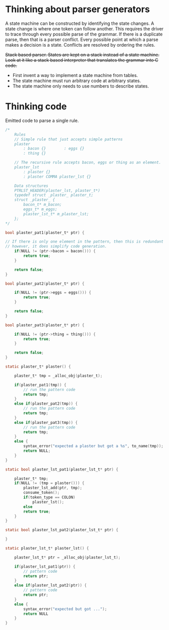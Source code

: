 
# Thinking about parser generators

A state machine can be constructed by identifying the state changes. A state change is where one token can follow another. This requires the driver to trace through every possible parse of the grammar. If there is a duplicate parse, then that is a parser conflict. Every possible point at which a parse makes a decision is a state. Conflicts are resolved by ordering the rules.

~~Stack based parser. States are kept on a stack instead of a state machine. Look at it like a stack based interpreter that translates the grammar into C code.~~

- First invent a way to implement a state machine from tables.
- The state machine must run arbitrary code at arbitrary states.
- The state machine only needs to use numbers to describe states.



# Thinking code

Emitted code to parse a single rule.

```C
/*
    Rules
    // Simple rule that just accepts simple patterns
    plaster
        : bacon {}        : eggs {}
        : thing {}

    // The recursive rule accepts bacon, eggs or thing as an element.
    plaster_lst
        : plaster {}
        : plaster COMMA plaster_lst {}

    Data structures
    PTRLST_HEADER(plaster_lst, plaster_t*)
    typedef struct _plaster_ plaster_t;
    struct _plaster_ {
        bacon_t* m_bacon;
        eggs_t* m_eggs;
        plaster_lst_t* m_plaster_lst;
    };
*/

bool plaster_pat1(plaster_t* ptr) {

// If there is only one element in the pattern, then this is redundant
// however, it does simplify code generation.
    if(NULL != (ptr->bacon = bacon())) {
        return true;
    }

    return false;
}

bool plaster_pat2(plaster_t* ptr) {

    if(NULL != (ptr->eggs = eggs())) {
        return true;
    }

    return false;
}

bool plaster_pat3(plaster_t* ptr) {

    if(NULL != (ptr->thing = thing())) {
        return true;
    }

    return false;
}

static plaster_t* plaster() {

    plaster_t* tmp = _alloc_obj(plaster_t);

    if(plaster_pat1(tmp)) {
        // run the pattern code
        return tmp;
    }
    else if(plaster_pat2(tmp)) {
        // run the pattern code
        return tmp;
    }
    else if(plaster_pat3(tmp)) {
        // run the pattern code
        return tmp;
    }
    else {
        syntax_error("expected a plaster but got a %s", to_name(tmp));
        return NULL;
    }
}

static bool plaster_lst_pat1(plaster_lst_t* ptr) {

    plaster_t* tmp;
    if(NULL != (tmp = plaster())) {
        plaster_lst_add(ptr, tmp);
        consume_token();
        if(token_type == COLON)
            plaster_lst();
        else
        return true;
    }
}

static bool plaster_lst_pat2(plaster_lst_t* ptr) {

}

static plaster_lst_t* plaster_lst() {

    plaster_lst_t* ptr = _alloc_obj(plaster_lst_t);

    if(plaster_lst_pat1(ptr)) {
        // pattern code
        return ptr;
    }
    else if(plaster_lst_pat2(ptr)) {
        // pattern code
        return ptr;
    }
    else {
        syntax_error("expected but got ...");
        return NULL
    }
}

```